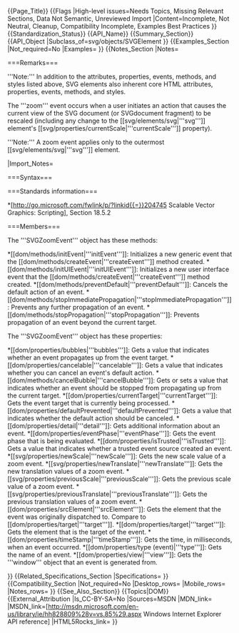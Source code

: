 {{Page_Title}}
{{Flags
|High-level issues=Needs Topics, Missing Relevant Sections, Data Not Semantic, Unreviewed Import
|Content=Incomplete, Not Neutral, Cleanup, Compatibility Incomplete, Examples Best Practices
}}
{{Standardization_Status}}
{{API_Name}}
{{Summary_Section}}
{{API_Object
|Subclass_of=svg/objects/SVGElement
}}
{{Examples_Section
|Not_required=No
|Examples=
}}
{{Notes_Section
|Notes=

===Remarks===

'''Note:''' In addition to the attributes, properties, events, methods,
and styles listed above, SVG elements also inherent core HTML
attributes, properties, events, methods, and styles.

The '''zoom''' event occurs when a user initiates an action that
causes the current view of the SVG document (or SVGdocument fragment)
to be rescaled (including any change to the
[[svg/elements/svg|'''svg''']] element's
[[svg/properties/currentScale|'''currentScale''']] property).

'''Note:''' A zoom event applies only to the outermost
[[svg/elements/svg|'''svg''']] element.

|Import_Notes=

===Syntax===

===Standards information===

*[http://go.microsoft.com/fwlink/p/?linkid{{=}}204745 Scalable Vector Graphics: Scripting], Section 18.5.2

===Members===

The '''SVGZoomEvent''' object has these methods:

*[[dom/methods/initEvent|'''initEvent''']]: Initializes a new generic event that the  [[dom/methods/createEvent|'''createEvent''']] method created.
*[[dom/methods/initUIEvent|'''initUIEvent''']]: Initializes a new user interface event that the  [[dom/methods/createEvent|'''createEvent''']] method created.
*[[dom/methods/preventDefault|'''preventDefault''']]: Cancels the default action of an event.
*[[dom/methods/stopImmediatePropagation|'''stopImmediatePropagation''']]: Prevents any further propagation of an event.
*[[dom/methods/stopPropagation|'''stopPropagation''']]: Prevents propagation of an event beyond the current target.

The '''SVGZoomEvent''' object has these properties:

*[[dom/properties/bubbles|'''bubbles''']]: Gets a value that  indicates whether an event propagates up from the event target.
*[[dom/properties/cancelable|'''cancelable''']]: Gets a value that indicates whether you can cancel an event's default action.
*[[dom/methods/cancelBubble|'''cancelBubble''']]: Gets or sets a value that indicates whether an event should be stopped from propagating up from the current target.
*[[dom/properties/currentTarget|'''currentTarget''']]: Gets the event target that is currently being processed.
*[[dom/properties/defaultPrevented|'''defaultPrevented''']]: Gets a value that indicates whether the default action should be canceled.
*[[dom/properties/detail|'''detail''']]: Gets additional  information about  an event.
*[[dom/properties/eventPhase|'''eventPhase''']]: Gets the event phase that is being evaluated.
*[[dom/properties/isTrusted|'''isTrusted''']]: Gets a value that indicates whether a trusted event source created an event.
*[[svg/properties/newScale|'''newScale''']]: Gets the new scale value of a zoom event.
*[[svg/properties/newTranslate|'''newTranslate''']]: Gets the new translation values of a zoom event.
*[[svg/properties/previousScale|'''previousScale''']]: Gets the previous scale value of a zoom event.
*[[svg/properties/previousTranslate|'''previousTranslate''']]: Gets the previous translation values of a zoom event.
*[[dom/properties/srcElement|'''srcElement''']]: Gets the element that the event was originally dispatched to. Compare to [[dom/properties/target|'''target''']].
*[[dom/properties/target|'''target''']]: Gets the element that is the target of the event.
*[[dom/properties/timeStamp|'''timeStamp''']]: Gets the time, in milliseconds, when an event occurred.
*[[dom/properties/type (event)|'''type''']]: Gets the name of an event.
*[[dom/properties/view|'''view''']]: Gets  the '''window''' object  that an  event is generated from.

}}
{{Related_Specifications_Section
|Specifications=
}}
{{Compatibility_Section
|Not_required=No
|Desktop_rows=
|Mobile_rows=
|Notes_rows=
}}
{{See_Also_Section}}
{{Topics|DOM}}
{{External_Attribution
|Is_CC-BY-SA=No
|Sources=MSDN
|MDN_link=
|MSDN_link=[http://msdn.microsoft.com/en-us/library/ie/hh828809%28v=vs.85%29.aspx Windows Internet Explorer API reference]
|HTML5Rocks_link=
}}